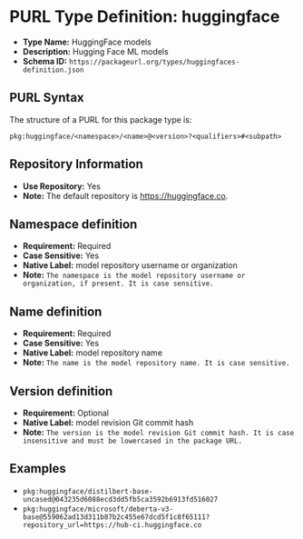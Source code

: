<!--  NOTE: Auto-generated from the JSON PURL type definition.
Do not manually edit this file. Edit the JSON type definition instead. -->

# PURL Type Definition: huggingface

- **Type Name:** HuggingFace models
- **Description:** Hugging Face ML models
- **Schema ID:** `https://packageurl.org/types/huggingfaces-definition.json`

## PURL Syntax

The structure of a PURL for this package type is:

    pkg:huggingface/<namespace>/<name>@<version>?<qualifiers>#<subpath>

## Repository Information

- **Use Repository:** Yes
- **Note:** The default repository is https://huggingface.co.

## Namespace definition

- **Requirement:** Required
- **Case Sensitive:** Yes
- **Native Label:** model repository username or organization
- **Note:** `The namespace is the model repository username or organization, if present. It is case sensitive.`

## Name definition

- **Requirement:** Required
- **Case Sensitive:** Yes
- **Native Label:** model repository name
- **Note:** `The name is the model repository name. It is case sensitive.`

## Version definition

- **Requirement:** Optional
- **Native Label:** model revision Git commit hash
- **Note:** `The version is the model revision Git commit hash. It is case insensitive and must be lowercased in the package URL.`

## Examples

- `pkg:huggingface/distilbert-base-uncased@043235d6088ecd3dd5fb5ca3592b6913fd516027`
- `pkg:huggingface/microsoft/deberta-v3-base@559062ad13d311b87b2c455e67dcd5f1c8f65111?repository_url=https://hub-ci.huggingface.co`

